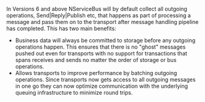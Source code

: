 In Versions 6 and above NServiceBus will by default collect all outgoing operations, Send|Reply|Publish etc, that happens as part of processing a message and pass them on to the transport after message handling pipeline has completed. This has two main benefits:

 * Business data will always be committed to storage before any outgoing operations happen. This ensures that there is no "ghost" messages pushed out even for transports with no support for transactions that spans receives and sends no matter the order of storage or bus operations.
 * Allows transports to improve performance by batching outgoing operations. Since transports now gets access to all outgoing messages in one go they can now optimize communication with the underlying queuing infrastructure to minimize round trips.